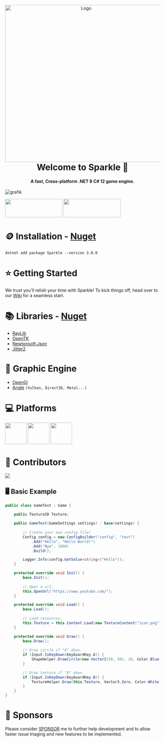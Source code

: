 <p align="center" style="margin-bottom: 0px !important;">
  <img width="512" src="https://cdn.discordapp.com/attachments/1036960672715644939/1131937257578836088/imaged.png" alt="Logo" align="center">
</p>

<h1 align="center" style="margin-top: 0px;">Welcome to Sparkle 🎉</h1>
<h4 align="center">A fast, Cross-platform .NET 8 C# 12 game engine.</h4>

![grafik](https://user-images.githubusercontent.com/65916181/220327780-328a50de-def5-485a-b769-1f98b5c292ad.png)

[<img src="https://cdn.discordapp.com/attachments/1023302120755187753/1216795862072688740/image-1.png?ex=6601b074&is=65ef3b74&hm=8c2c0e9bdafae052b6118485b7d4bca0438ebd10f73d30980d6d064fa4f75fd2&" width="186" height="60">](https://discord.gg/7XKw6YQa76)
[<img src="https://cdn.discordapp.com/attachments/821002652376367114/1216797507963584592/image.png?ex=6601b1fc&is=65ef3cfc&hm=34db74904787110fdf047ded64c3d3d2e1b77f5b5738f8d0c45bf7bad8a781b5&" width="186" height="60">](https://github.com/sponsors/MrScautHD)

🪙 Installation - [Nuget](https://www.nuget.org/packages/Sparkle)
==================================================================
<!-- Make sure to update this as new versions come out. Doing this makes it easier for people to copy paste, us devs are lazy -->
```
dotnet add package Sparkle --version 3.0.0
```

⭐ Getting Started
===================
We trust you'll relish your time with Sparkle! To kick things off, head over to our [Wiki](https://github.com/MrScautHD/Sparkle/wiki/Getting-Started) for a seamless start.

📚 Libraries - [Nuget](https://www.nuget.org/packages)
======================================================
- [RayLib](https://www.raylib.com)
- [OpenTK](https://github.com/opentk/opentk)
- [Newtonsoft.Json](https://www.nuget.org/packages/Newtonsoft.Json)
- [Jitter2](https://www.nuget.org/packages/Jitter2)

🌋 Graphic Engine
==================
- [OpenGl](https://www.opengl.org/)
- [Angle](https://github.com/google/angle) `(Vulkan, Direct3D, Metal...)`

‍💻 Platforms
=============
[<img src="https://cdn.discordapp.com/attachments/821002652376367114/1216813998356562073/image.png?ex=6601c158&is=65ef4c58&hm=80bd4e40a9e3d4fcd88ae87633e56929a23ed5caf83ecb85a999446bb4cb7225&" width="70" height="70">](https://www.microsoft.com/de-at/windows)
[<img src="https://cdn.discordapp.com/attachments/821002652376367114/1216813997433688225/image.png?ex=6601c158&is=65ef4c58&hm=8b536653194045beb90ce072b09c677151a274da8520657c89cd64d998ad2241&" width="70" height="70">](https://ubuntu.com/)
[<img src="https://cdn.discordapp.com/attachments/821002652376367114/1216813997873954866/image.png?ex=6601c158&is=65ef4c58&hm=fd50dfd9bdbda75f636a09dfa243aa04756c41e7d66ec1ea2980abef01377e6c&" width="70" height="70">](https://www.apple.com/at/macos/sonoma/)

🧑 Contributors
==================
<a href="https://github.com/mrscauthd/sparkle/graphs/contributors">
  <img src="https://contrib.rocks/image?repo=mrscauthd/sparkle&max=500&columns=20&anon=1" />
</a>


## 🖥️ Basic Example
```csharp
public class GameTest : Game {

    public Texture2D Texture;
    
    public GameTest(GameSettings settings) : base(settings) {
        
        // Create your own config file!
        Config config = new ConfigBuilder("config", "test")
            .Add("Hello", "Hello World!")
            .Add("Bye", 1000)
            .Build();

        Logger.Info(config.GetValue<string>("Hello"));
    }

    protected override void Init() {
        base.Init();
        
        // Open a url.
        this.OpenUrl("https://www.youtube.com/");
    }

    protected override void Load() {
        base.Load();
        
        // Load resources.
        this.Texture = this.Content.Load(new TextureContent("icon.png"));
    }

    protected override void Draw() {
        base.Draw();
        
        // Draw circle if "A" down.
        if (Input.IsKeyDown(KeyboardKey.A)) {
            ShapeHelper.DrawCircle(new Vector2(50, 50), 20, Color.Blue);
        }

        // Draw texture if "B" down.
        if (Input.IsKeyDown(KeyboardKey.B)) {
            TextureHelper.Draw(this.Texture, Vector3.Zero, Color.White);
        }
    }
}
```

💸 Sponsors
============
Please consider [SPONSOR](https://github.com/sponsors/MrScautHD) me to further help development and to allow faster issue triaging and new features to be implemented.
